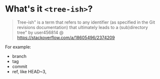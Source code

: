 # What's it `<tree-ish>`?

> Tree-ish" is a term that refers to any identifier (as specified in the Git revisions documentation) that ultimately leads to a (sub)directory tree"
by user456814 @ https://stackoverflow.com/a/18605496/2374209

For example:
- branch
- tag
- commit
- ref, like HEAD~3, 